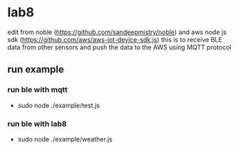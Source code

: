 # lab8
edit from noble (https://github.com/sandeepmistry/noble) and aws node js sdk (https://github.com/aws/aws-iot-device-sdk.js)
this is to receive BLE data from other sensors and push the data to the AWS using MQTT protocol

## run example

### run ble with mqtt
* sudo node ./example/test.js

### run ble with lab8
* sudo node ./example/weather.js

